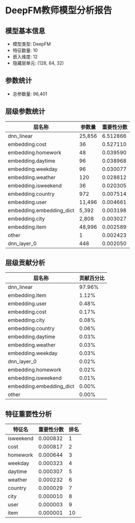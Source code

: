 # DeepFM教师模型分析报告

## 模型基本信息

- 模型类型: DeepFM
- 特征数量: 10
- 嵌入维度: 12
- 隐藏层单元: (128, 64, 32)

## 参数统计

- 总参数量: 96,401

## 层级参数统计

| 层名称 | 参数量 | 重要性分数 |
|--------|--------|----------|
| dnn_linear | 25,856 | 6.512866 |
| embedding.cost | 36 | 0.527110 |
| embedding.homework | 48 | 0.039590 |
| embedding.daytime | 96 | 0.038968 |
| embedding.weekday | 96 | 0.030077 |
| embedding.weather | 120 | 0.028812 |
| embedding.isweekend | 36 | 0.020305 |
| embedding.country | 972 | 0.007514 |
| embedding.user | 11,496 | 0.004661 |
| embedding.embedding_dict | 5,392 | 0.003198 |
| embedding.city | 2,808 | 0.003027 |
| embedding.item | 48,996 | 0.002589 |
| other | 1 | 0.002423 |
| dnn_layer_0 | 448 | 0.002050 |

## 层级贡献分析

| 层名称 | 贡献百分比 |
|--------|------------|
| dnn_linear | 97.96% |
| embedding.item | 1.12% |
| embedding.user | 0.48% |
| embedding.cost | 0.17% |
| embedding.city | 0.08% |
| embedding.country | 0.06% |
| embedding.daytime | 0.03% |
| embedding.weather | 0.03% |
| embedding.weekday | 0.03% |
| dnn_layer_0 | 0.02% |
| embedding.homework | 0.02% |
| embedding.isweekend | 0.01% |
| embedding.embedding_dict | 0.00% |
| other | 0.00% |

## 特征重要性分析

| 特征名 | 重要性分数 | 排名 |
|--------|------------|------|
| isweekend | 0.000832 | 1 |
| cost | 0.000817 | 2 |
| homework | 0.000644 | 3 |
| weekday | 0.000323 | 4 |
| daytime | 0.000307 | 5 |
| weather | 0.000232 | 6 |
| country | 0.000029 | 7 |
| city | 0.000010 | 8 |
| user | 0.000003 | 9 |
| item | 0.000001 | 10 |
